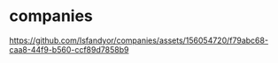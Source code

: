# companies




https://github.com/Isfandyor/companies/assets/156054720/f79abc68-caa8-44f9-b560-ccf89d7858b9

